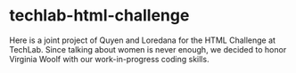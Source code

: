 # techlab-html-challenge

Here is a joint project of Quyen and Loredana for the HTML Challenge at TechLab. 
Since talking about women is never enough, we decided to honor Virginia Woolf with our work-in-progress coding skills. 